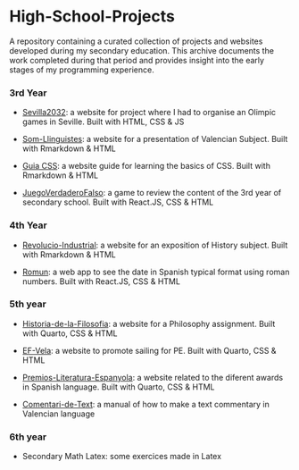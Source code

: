 # High-School-Projects

A repository containing a curated collection of projects and websites developed during my secondary education. This archive documents the work completed during that period and provides insight into the early stages of my programming experience.

### 3rd Year

- [Sevilla2032](https://sevilla2032.netlify.app/): a website for project where I had to organise an Olimpic games in Seville. Built with HTML, CSS & JS

- [Som-Llinguistes](https://somllinguistes.netlify.app/): a website for a presentation of Valencian Subject. Built with Rmarkdown & HTML

- [Guia CSS](https://tutorial-guia-css.netlify.app/): a website guide for learning the basics of CSS. Built with Rmarkdown & HTML

- [JuegoVerdaderoFalso](https://veradadero-falso-iaee.netlify.app/): a game to review the content of the 3rd year of secondary school. Built with React.JS, CSS & HTML


### 4th Year

- [Revolucio-Industrial](https://revolucio-industrial.netlify.app/): a website for an exposition of History subject. Built with Rmarkdown & HTML

- [Romun](https://romun.netlify.app/): a web app to see the date in Spanish typical format using roman numbers. Built with React.JS, CSS & HTML 

### 5th year

- [Historia-de-la-Filosofia](https://historia-de-la-filosofia.netlify.app/): a website for a Philosophy assignment. Built with Quarto, CSS & HTML

- [EF-Vela](https://vela-ligera.netlify.app/): a website to promote sailing for PE. Built with Quarto, CSS & HTML

- [Premios-Literatura-Espanyola](https://premios-literatura-espanola.netlify.app/): a website related to the diferent awards in Spanish language. Built with Quarto, CSS & HTML

- [Comentari-de-Text](https://comentari-de-text.netlify.app/): a manual of how to make a text commentary in Valencian language

### 6th year

- Secondary Math Latex: some exercices made in Latex